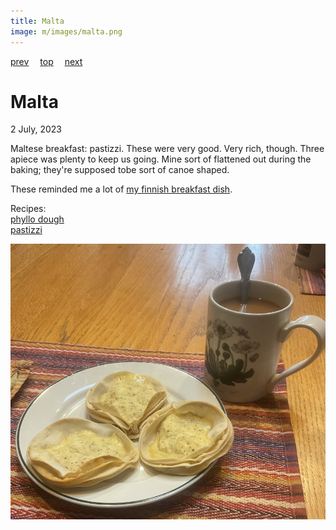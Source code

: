 ```yaml
---
title: Malta
image: m/images/malta.png
---
```

[prev](mali.md)&emsp;
[top](../index.md)&emsp;
[next](marshall_islands.md)
# Malta
2 July, 2023

Maltese breakfast: pastizzi. These were very good. Very rich, though.  Three apiece was plenty to keep us going. Mine sort of flattened out during the baking; they're supposed tobe sort of canoe shaped.

These reminded me a lot of [my finnish breakfast dish](../f/finland.html).

Recipes:<br>
[phyllo dough](https://www.thespruceeats.com/homemade-phyllo-dough-1705600)<br/>
[pastizzi](https://nofrillskitchen.com/pastizzi-recipe/)

![breakfast](images/malta.jpeg)
